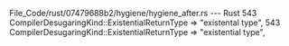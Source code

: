 File_Code/rust/07479688b2/hygiene/hygiene_after.rs --- Rust
543             CompilerDesugaringKind::ExistentialReturnType => "existental type",                                                                          543             CompilerDesugaringKind::ExistentialReturnType => "existential type",

